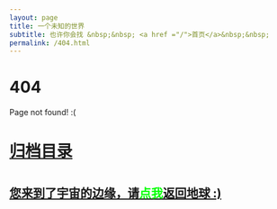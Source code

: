 ```yaml
---
layout: page
title: 一个未知的世界
subtitle: 也许你会找 &nbsp;&nbsp; <a href ="/">首页</a>&nbsp;&nbsp;
permalink: /404.html
---
```


# 404

Page not found! :(

<h1><a href ="/archives.html">归档目录</a><h1>

<h2><a href="/archives.html">您来到了宇宙的边缘，请<span style="color:#00FF00">点我</span>返回地球 :)</a></h2>
